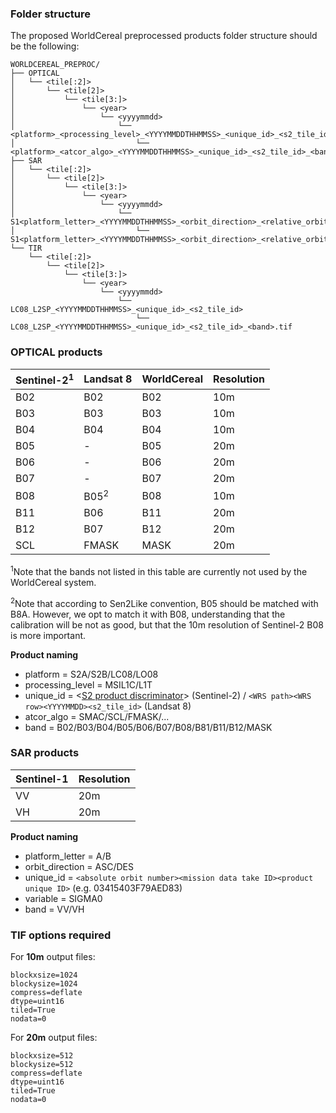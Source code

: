 <h3> Folder structure </h3>

The proposed WorldCereal preprocessed products folder structure should be the following:

```
WORLDCEREAL_PREPROC/
├── OPTICAL
│   └── <tile[:2]>
│       └── <tile[2]>
│           └── <tile[3:]>
│               └── <year>
│                   └── <yyyymmdd>
│                       └── <platform>_<processing_level>_<YYYYMMDDTHHMMSS>_<unique_id>_<s2_tile_id>
│                           └── <platform>_<atcor_algo>_<YYYYMMDDTHHMMSS>_<unique_id>_<s2_tile_id>_<band>.tif
├── SAR
│   └── <tile[:2]>
│       └── <tile[2]>
│           └── <tile[3:]>
│               └── <year>
│                   └── <yyyymmdd>
│                       └── S1<platform_letter>_<YYYYMMDDTHHMMSS>_<orbit_direction>_<relative_orbit>_<unique_id>_<s2_tile_id>
│                           └── S1<platform_letter>_<YYYYMMDDTHHMMSS>_<orbit_direction>_<relative_orbit>_<unique_id>_<s2_tile_id>_<variable>_<band>.tif
└── TIR
    └── <tile[:2]>
        └── <tile[2]>
            └── <tile[3:]>
                └── <year>
                    └── <yyyymmdd>
                        └── LC08_L2SP_<YYYYMMDDTHHMMSS>_<unique_id>_<s2_tile_id>
                            └── LC08_L2SP_<YYYYMMDDTHHMMSS>_<unique_id>_<s2_tile_id>_<band>.tif
```

<h3> OPTICAL products </h3>

|Sentinel-2<sup>1</sup>|Landsat 8|WorldCereal|Resolution|
--- | --- | --- | ---
|B02|B02|B02|10m|
|B03|B03|B03|10m|
|B04|B04|B04|10m|
|B05|-|B05|20m|
|B06|-|B06|20m|
|B07|-|B07|20m|
|B08|B05<sup>2</sup>|B08|10m|
|B11|B06|B11|20m|
|B12|B07|B12|20m|
|SCL|FMASK|MASK|20m|

<sup>1</sup>Note that the bands not listed in this table are currently not used by the WorldCereal system.

<sup>2</sup>Note that according to Sen2Like convention, B05 should be matched with B8A. However, we opt to match it with B08, understanding that the calibration will be not as good, but that the 10m resolution of Sentinel-2 B08 is more important.

**Product naming**

* platform = S2A/S2B/LC08/LO08
* processing_level = MSIL1C/L1T
* unique_id = <[S2 product discriminator](https://sentinel.esa.int/web/sentinel/user-guides/sentinel-2-msi/naming-convention)> (Sentinel-2) / ```<WRS path><WRS row><YYYYMMDD><s2_tile_id>``` (Landsat 8)
* atcor_algo = SMAC/SCL/FMASK/...
* band = B02/B03/B04/B05/B06/B07/B08/B81/B11/B12/MASK


<h3> SAR products </h3>

|Sentinel-1|Resolution|
--- | --- |
|VV|20m|
|VH|20m|

**Product naming**

* platform_letter = A/B
* orbit_direction = ASC/DES
* unique_id = ```<absolute orbit number><mission data take ID><product unique ID>``` (e.g. 03415403F79AED83)
* variable = SIGMA0
* band = VV/VH


<h3> TIF options required </h3>

For **10m** output files:

```
blockxsize=1024
blockysize=1024
compress=deflate
dtype=uint16
tiled=True
nodata=0
```
For **20m** output files:

```
blockxsize=512
blockysize=512
compress=deflate
dtype=uint16
tiled=True
nodata=0
```

